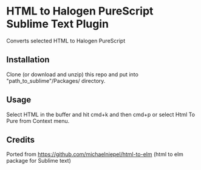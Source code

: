 # HTML to Halogen PureScript Sublime Text Plugin

Converts selected HTML to Halogen PureScript

## Installation

Clone (or download and unzip) this repo and put into "path_to_sublime"/Packages/ directory.

## Usage

Select HTML in the buffer and hit cmd+k and then cmd+p or select Html To Pure from Context menu.



## Credits

Ported from https://github.com/michaelniepel/html-to-elm (html to elm package for Sublime text)
